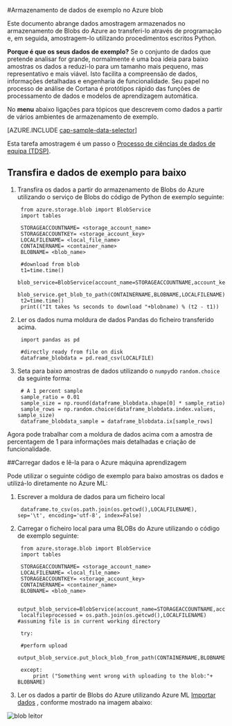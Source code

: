 <properties 
    pageTitle="Armazenamento de dados de exemplo no Azure blob | Microsoft Azure" 
    description="Dados de exemplo na armazenamento de Blobs do Azure" 
    services="machine-learning,storage" 
    documentationCenter="" 
    authors="bradsev" 
    manager="jhubbard" 
    editor="cgronlun" />

<tags 
    ms.service="machine-learning" 
    ms.workload="data-services" 
    ms.tgt_pltfrm="na" 
    ms.devlang="na" 
    ms.topic="article" 
    ms.date="09/19/2016" 
    ms.author="fashah;garye;bradsev" /> 

#<a name="heading"></a>Armazenamento de dados de exemplo no Azure blob


Este documento abrange dados amostragem armazenados no armazenamento de Blobs do Azure ao transferi-lo através de programação e, em seguida, amostragem-lo utilizando procedimentos escritos Python.

**Porque é que os seus dados de exemplo?**
Se o conjunto de dados que pretende analisar for grande, normalmente é uma boa ideia para baixo amostras os dados a reduzi-lo para um tamanho mais pequeno, mas representativo e mais viável. Isto facilita a compreensão de dados, informações detalhadas e engenharia de funcionalidade. Seu papel no processo de análise de Cortana é protótipos rápido das funções de processamento de dados e modelos de aprendizagem automática.

No **menu** abaixo ligações para tópicos que descrevem como dados a partir de vários ambientes de armazenamento de exemplo. 

[AZURE.INCLUDE [cap-sample-data-selector](../../includes/cap-sample-data-selector.md)]

Esta tarefa amostragem é um passo o [Processo de ciências de dados de equipa (TDSP)](https://azure.microsoft.com/documentation/learning-paths/cortana-analytics-process/).


## <a name="download-and-down-sample-data"></a>Transfira e dados de exemplo para baixo
1. Transfira os dados a partir do armazenamento de Blobs do Azure utilizando o serviço de Blobs do código de Python de exemplo seguinte: 

        from azure.storage.blob import BlobService
        import tables
        
        STORAGEACCOUNTNAME= <storage_account_name>
        STORAGEACCOUNTKEY= <storage_account_key>
        LOCALFILENAME= <local_file_name>        
        CONTAINERNAME= <container_name>
        BLOBNAME= <blob_name>

        #download from blob
        t1=time.time()
        blob_service=BlobService(account_name=STORAGEACCOUNTNAME,account_key=STORAGEACCOUNTKEY)
        blob_service.get_blob_to_path(CONTAINERNAME,BLOBNAME,LOCALFILENAME)
        t2=time.time()
        print(("It takes %s seconds to download "+blobname) % (t2 - t1))

2. Ler os dados numa moldura de dados Pandas do ficheiro transferido acima.

        import pandas as pd

        #directly ready from file on disk
        dataframe_blobdata = pd.read_csv(LOCALFILE)

3. Seta para baixo amostras de dados utilizando o `numpy`do `random.choice` da seguinte forma:

        # A 1 percent sample
        sample_ratio = 0.01 
        sample_size = np.round(dataframe_blobdata.shape[0] * sample_ratio)
        sample_rows = np.random.choice(dataframe_blobdata.index.values, sample_size)
        dataframe_blobdata_sample = dataframe_blobdata.ix[sample_rows]

Agora pode trabalhar com a moldura de dados acima com a amostra de percentagem de 1 para informações mais detalhadas e criação de funcionalidade.

##<a name="heading"></a>Carregar dados e lê-la para o Azure máquina aprendizagem

Pode utilizar o seguinte código de exemplo para baixo amostras os dados e utilizá-lo diretamente no Azure ML:

1. Escrever a moldura de dados para um ficheiro local

        dataframe.to_csv(os.path.join(os.getcwd(),LOCALFILENAME), sep='\t', encoding='utf-8', index=False)

2. Carregar o ficheiro local para uma BLOBs do Azure utilizando o código de exemplo seguinte:

        from azure.storage.blob import BlobService
        import tables

        STORAGEACCOUNTNAME= <storage_account_name>
        LOCALFILENAME= <local_file_name>
        STORAGEACCOUNTKEY= <storage_account_key>
        CONTAINERNAME= <container_name>
        BLOBNAME= <blob_name>

        output_blob_service=BlobService(account_name=STORAGEACCOUNTNAME,account_key=STORAGEACCOUNTKEY)    
        localfileprocessed = os.path.join(os.getcwd(),LOCALFILENAME) #assuming file is in current working directory
        
        try:
       
        #perform upload
        output_blob_service.put_block_blob_from_path(CONTAINERNAME,BLOBNAME,localfileprocessed)
        
        except:         
            print ("Something went wrong with uploading to the blob:"+ BLOBNAME)

3. Ler os dados a partir de Blobs do Azure utilizando Azure ML [Importar dados](https://msdn.microsoft.com/library/azure/4e1b0fe6-aded-4b3f-a36f-39b8862b9004/) , conforme mostrado na imagem abaixo:
 
![blob leitor](./media/machine-learning-data-science-sample-data-blob/reader_blob.png)

 

